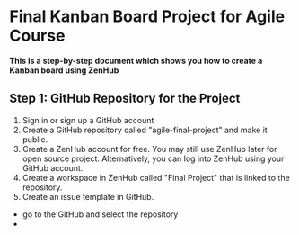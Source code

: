 # Final Kanban Board Project for Agile Course #
**This is a step-by-step document which shows you how to create a Kanban board using ZenHub**

## Step 1: GitHub Repository for the Project
1. Sign in or sign up a GitHub account
2. Create a GitHub repository called "agile-final-project" and make it public.
3. Create a ZenHub account for free. You may still use ZenHub later for open source project. Alternatively, you can log into ZenHub using your GitHub account.
4. Create a workspace in ZenHub called "Final Project" that is linked to the repository.
5. Create an issue template in GitHub.
  + go to the GitHub and select the repository
  + 
